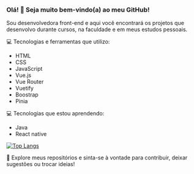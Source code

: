 <h3>Olá! 👋 Seja muito bem-vindo(a) ao meu GitHub!</h3>

<p>Sou desenvolvedora front-end e aqui você encontrará os projetos que desenvolvo durante cursos, na faculdade e em meus estudos pessoais.</p>

    
💻 Tecnologias e ferramentas que utilizo:
   - HTML
   - CSS
   - JavaScript 
   - Vue.js
   - Vue Router
   - Vuetify
   - Boostrap
   - Pinia

💻 Tecnologias que estou aprendendo:
  - Java
  - React native


[![Top Langs](https://github-readme-stats.vercel.app/api/top-langs/?username=anuraghazra&layout=donut-vertical)](https://github.com/CarolineT9)
   
  


🚀 Explore meus repositórios e sinta-se à vontade para contribuir, deixar sugestões ou trocar ideias!
